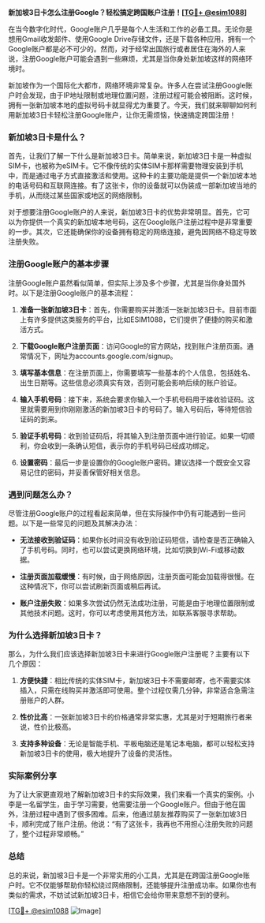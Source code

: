**新加坡3日卡怎么注册Google？轻松搞定跨国账户注册！[[TG💪+ @esim1088](https://t.me/s/esim1088)]**

在当今数字化时代，Google账户几乎是每个人生活和工作的必备工具。无论你是想用Gmail收发邮件、使用Google Drive存储文件，还是下载各种应用，拥有一个Google账户都是必不可少的。然而，对于经常出国旅行或者居住在海外的人来说，注册Google账户可能会遇到一些麻烦，尤其是当你身处新加坡这样的网络环境时。

新加坡作为一个国际化大都市，网络环境非常复杂。许多人在尝试注册Google账户时会发现，由于IP地址限制或地理位置问题，注册过程可能会被阻断。这时候，拥有一张新加坡本地的虚拟号码卡就显得尤为重要了。今天，我们就来聊聊如何利用新加坡3日卡轻松注册Google账户，让你无需烦恼，快速搞定跨国注册！

### 新加坡3日卡是什么？

首先，让我们了解一下什么是新加坡3日卡。简单来说，新加坡3日卡是一种虚拟SIM卡，也被称为eSIM卡。它不像传统的实体SIM卡那样需要物理安装到手机中，而是通过电子方式直接激活和使用。这种卡的主要功能是提供一个新加坡本地的电话号码和互联网连接。有了这张卡，你的设备就可以伪装成一部新加坡当地的手机，从而绕过某些国家或地区的网络限制。

对于想要注册Google账户的人来说，新加坡3日卡的优势非常明显。首先，它可以为你提供一个真实的新加坡本地号码，这在Google账户注册过程中是非常重要的一步。其次，它还能确保你的设备拥有稳定的网络连接，避免因网络不稳定导致注册失败。

### 注册Google账户的基本步骤

注册Google账户虽然看似简单，但实际上涉及多个步骤，尤其是当你身处国外时。以下是注册Google账户的基本流程：

1. **准备一张新加坡3日卡**：首先，你需要购买并激活一张新加坡3日卡。目前市面上有许多提供这类服务的平台，比如ESIM1088，它们提供了便捷的购买和激活方式。

2. **下载Google账户注册页面**：访问Google的官方网站，找到账户注册页面。通常情况下，网址为accounts.google.com/signup。

3. **填写基本信息**：在注册页面上，你需要填写一些基本的个人信息，包括姓名、出生日期等。这些信息必须真实有效，否则可能会影响后续的账户验证。

4. **输入手机号码**：接下来，系统会要求你输入一个手机号码用于接收验证码。这里就需要用到你刚刚激活的新加坡3日卡的号码了。输入号码后，等待短信验证码的到来。

5. **验证手机号码**：收到验证码后，将其输入到注册页面中进行验证。如果一切顺利，你会收到一条确认短信，表示你的手机号码已经成功绑定。

6. **设置密码**：最后一步是设置你的Google账户密码。建议选择一个既安全又容易记住的密码，并妥善保管好相关信息。

### 遇到问题怎么办？

尽管注册Google账户的过程看起来简单，但在实际操作中仍有可能遇到一些问题。以下是一些常见的问题及其解决办法：

- **无法接收到验证码**：如果你长时间没有收到验证码短信，请检查是否正确输入了手机号码。同时，也可以尝试更换网络环境，比如切换到Wi-Fi或移动数据。

- **注册页面加载缓慢**：有时候，由于网络原因，注册页面可能会加载得很慢。在这种情况下，你可以尝试刷新页面或稍后再试。

- **账户注册失败**：如果多次尝试仍然无法成功注册，可能是由于地理位置限制或其他技术问题。这时，你可以考虑使用其他方法，如联系客服寻求帮助。

### 为什么选择新加坡3日卡？

那么，为什么我们应该选择新加坡3日卡来进行Google账户注册呢？主要有以下几个原因：

1. **方便快捷**：相比传统的实体SIM卡，新加坡3日卡不需要邮寄，也不需要实体插入，只需在线购买并激活即可使用。整个过程仅需几分钟，非常适合急需注册账户的人群。

2. **性价比高**：一张新加坡3日卡的价格通常非常实惠，尤其是对于短期旅行者来说，性价比极高。

3. **支持多种设备**：无论是智能手机、平板电脑还是笔记本电脑，都可以轻松支持新加坡3日卡的使用，极大地提升了设备的灵活性。

### 实际案例分享

为了让大家更直观地了解新加坡3日卡的实际效果，我们来看一个真实的案例。小李是一名留学生，由于学习需要，他需要注册一个Google账户。但由于他在国外，注册过程中遇到了很多困难。后来，他通过朋友推荐购买了一张新加坡3日卡，顺利完成了账户注册。他说：“有了这张卡，我再也不用担心注册失败的问题了，整个过程非常顺畅。”

### 总结

总的来说，新加坡3日卡是一个非常实用的小工具，尤其是在跨国注册Google账户时。它不仅能够帮助你轻松绕过网络限制，还能够提升注册成功率。如果你也有类似的需求，不妨试试新加坡3日卡，相信它会给你带来意想不到的便利。

[[TG💪+ @esim1088](https://t.me/s/esim1088) ![Image](https://i.postimg.cc/4NQfJmqS/Snipaste-2025-05-13-00-14-12.png)]